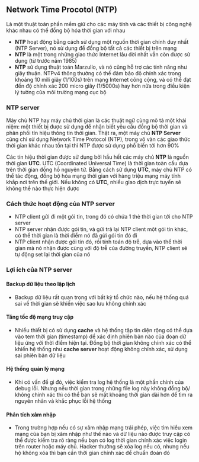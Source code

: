 ## Network Time Procotol (NTP)
Là một thuật toán phần mềm giữ cho các máy tính và các thiết bị công nghệ khác nhau có thể đồng bộ hóa thời gian với nhau
 
 * **NTP** hoạt động bằng cách sử dụng một nguồn thời gian chính duy nhất (NTP Server), nó sử dụng để đồng bộ tất cả các thiết bị trên mạng
 * **NTP** là một trong những giao thức Internet lâu đời nhất vẫn còn được sử dụng (từ trước năm 1985)
 * **NTP** sử dụng thuật toán Marzullo, và nó cũng hỗ trợ các tính năng như giây thuận. NTPv4 thông thường có thể đảm bảo độ chính xác trong khoảng 10 mili giây (1/100s) trên mạng Internet công cộng, và có thể đạt đến độ chính xác 200 micro giây (1/5000s) hay hơn nữa trong điều kiện lý tưởng của môi trường mạng cục bộ

### NTP server
Máy chủ NTP hay máy chủ thời gian là các thuật ngữ cùng mô tả một khái niệm: một thiết bị được sử dụng để nhận biết yêu cầu đồng bộ thời gian và phân phối tín hiệu thông tin thời gian. Thật ra, một máy chủ **NTP Server** cũng chỉ sử dụng Network Time Protocol (NTP), trong vô vàn các giao thức thời gian khác nhau tồn tại thì NTP được sử dụng phổ biến tới hơn 90%

Các tín hiệu thời gian được sử dụng bởi hầu hết các máy chủ **NTP** là nguồn thời gian **UTC**. UTC (Coordinated Universal Time) là thời gian toàn cầu dựa trên thời gian đồng hồ nguyên tử. Bằng cách sử dụng **UTC**, máy chủ NTP có thể tác động, đồng bộ hóa mạng thời gian với hàng triệu mạng máy tính khắp nơi trên thế giới. Nếu không có **UTC**, nhiều giao dịch trực tuyến sẽ không thể nào thực hiện được

### Cách thức hoạt động của NTP server
 * NTP client gửi đi một gói tin, trong đó có chứa 1 thẻ thời gian tới cho NTP server
 * NTP server nhận được gói tin, và gửi trả lại NTP client một gói tin khác, có thể thời gian là thời điểm nó đã gửi gói tin đó đi
 * NTP client nhận được gói tin đó, rồi tính toán độ trễ, dựa vào thể thời gian mà nó nhận được cùng với độ trễ của đường truyền, NTP client sẽ tự động set lại thời gian của nó

### Lợi ích của NTP server
#### Backup dữ liệu theo lập lịch
 * Backup dữ liệu rất quan trọng với bất kỳ tổ chức nào, nếu hệ thống quá sai về thời gian sẽ khiến việc sao lưu không chính xác

#### Tăng tốc độ mạng truy cập
 * Nhiều thiết bị có sử dụng **cache** và hệ thống tập tin diện rộng có thể dựa vào tem thời gian (timestamp) để xác định phiên bản nào của đoạn dữ liệu ứng với thời điểm hiện tại. Đồng bộ thời gian không chính xác  có thể khiến hệ thống như **cache server** hoạt động không chính xác, sử dụng sai phiên bản dữ liệu

#### Hệ thống quản lý mạng
 * Khi có vấn đề gì đó, việc kiểm tra log hệ thống là một phần chính của debug lỗi. Nhưng nếu thời gian trong những file log này không đồng bộ/ không chính xác thì có thể bạn sẽ mất khoảng thời gian dài hơn để tìm ra nguyên nhân và khắc phục lỗi hệ thống

#### Phân tích xâm nhập
 * Trong trường hợp nếu có sự xâm nhập mạng trái phép, việc tìm hiểu xem mạng của bạn bị xâm nhập như thế nào và dữ liệu nào được truy cập có thể được kiểm tra rõ ràng nếu bạn có log thời gian chính xác việc login trên router hoặc máy chủ. Hacker thường sẽ xóa log nếu có, nhưng nếu hộ không xóa thì bạn cần thời gian chính xác để chuẩn đoán đó 
